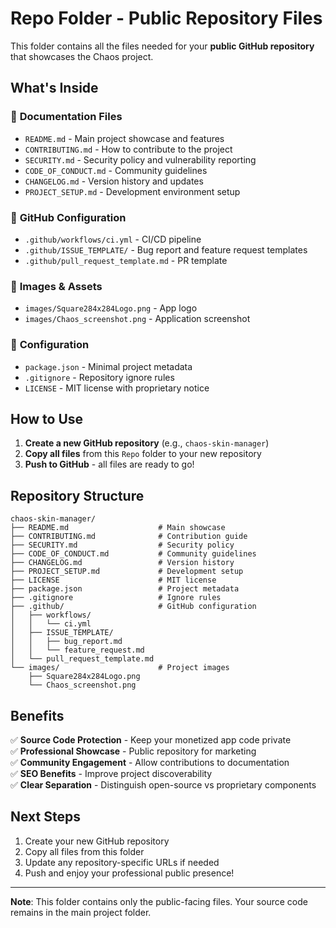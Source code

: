 # Repo Folder - Public Repository Files

This folder contains all the files needed for your **public GitHub repository** that showcases the Chaos project.

## What's Inside

### 📁 **Documentation Files**
- `README.md` - Main project showcase and features
- `CONTRIBUTING.md` - How to contribute to the project
- `SECURITY.md` - Security policy and vulnerability reporting
- `CODE_OF_CONDUCT.md` - Community guidelines
- `CHANGELOG.md` - Version history and updates
- `PROJECT_SETUP.md` - Development environment setup

### 📁 **GitHub Configuration**
- `.github/workflows/ci.yml` - CI/CD pipeline
- `.github/ISSUE_TEMPLATE/` - Bug report and feature request templates
- `.github/pull_request_template.md` - PR template

### 📁 **Images & Assets**
- `images/Square284x284Logo.png` - App logo
- `images/Chaos_screenshot.png` - Application screenshot

### 📁 **Configuration**
- `package.json` - Minimal project metadata
- `.gitignore` - Repository ignore rules
- `LICENSE` - MIT license with proprietary notice

## How to Use

1. **Create a new GitHub repository** (e.g., `chaos-skin-manager`)
2. **Copy all files** from this `Repo` folder to your new repository
3. **Push to GitHub** - all files are ready to go!

## Repository Structure

```
chaos-skin-manager/
├── README.md                    # Main showcase
├── CONTRIBUTING.md              # Contribution guide
├── SECURITY.md                  # Security policy
├── CODE_OF_CONDUCT.md           # Community guidelines
├── CHANGELOG.md                 # Version history
├── PROJECT_SETUP.md             # Development setup
├── LICENSE                      # MIT license
├── package.json                 # Project metadata
├── .gitignore                   # Ignore rules
├── .github/                     # GitHub configuration
│   ├── workflows/
│   │   └── ci.yml
│   ├── ISSUE_TEMPLATE/
│   │   ├── bug_report.md
│   │   └── feature_request.md
│   └── pull_request_template.md
└── images/                      # Project images
    ├── Square284x284Logo.png
    └── Chaos_screenshot.png
```

## Benefits

✅ **Source Code Protection** - Keep your monetized app code private  
✅ **Professional Showcase** - Public repository for marketing  
✅ **Community Engagement** - Allow contributions to documentation  
✅ **SEO Benefits** - Improve project discoverability  
✅ **Clear Separation** - Distinguish open-source vs proprietary components  

## Next Steps

1. Create your new GitHub repository
2. Copy all files from this folder
3. Update any repository-specific URLs if needed
4. Push and enjoy your professional public presence!

---

**Note**: This folder contains only the public-facing files. Your source code remains in the main project folder.
